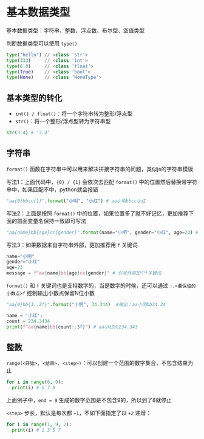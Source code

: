 # 基本数据类型

基本数据类型：字符串、整数、浮点数、布尔型、空值类型

判断数据类型可以使用 `type()`

```python
type("hello") // <class 'str'>
type(333)     // <class 'int'>
type(6.0)     // <class 'float'>
type(True)    // <class 'bool'>
type(None)    // <class 'NoneType'>  
```

## 基本类型的转化

* `int() / float()`：将一个字符串转为整形/浮点型
* `str()`：将一个整形/浮点型转为字符串型

```python
str(3.4) # '3.4'
```

## 字符串

`format()` 函数在字符串中可以用来解决拼接字符串的问题，类似js的字符串模版

写法1：上面代码中，`{0} / {1}` 会依次去匹配 `format()` 中的位置然后替换带字符串中，如果匹配不中，python就会报错

```python
"aa{0}bbcc{1}".format("小明", "小红") # aa小明bbcc小红
```

写法2：上面是按照 `format()` 中的位置，如果位置多了就不好记忆，更加推荐下面的前面变量名保持一致即可写法

```python
"aa{name}bb{age}cc{gender}".format(name="小明", gender="小红", age=23) # aa小明bb23cc小红
```

写法3：如果数据来自字符串外部，更加推荐用 `f` 关键词

```python
name="小明"
gender="小红"
age=23
message = f"aa{name}bb{age}cc{gender}" # 引号外部加个f关键词
```

`format()` 和 `f` 关键词也是支持数字的，当是数字的时候，还可以通过 `:.<要保留的小数点>f` 控制输出小数点保留N位小数

```python
"aa{0}bb{1:.2f}".format("小明", 34.344)  #输出：aa小明bb34.34

name = '小红';
count = 234.3434
print(f"aa{name}bb{count:.3f}") # aa小红bb234.343
```





## 整数

`range(<开始>, <结束>, <step>)`：可以创建一个范围的数字集合，不包含结束为止

```python
for i in range(6, 9):
  print(i) # 6 7 8
```

上面例子中，`end = 9` 生成的数字范围是不包含9的，所以到了8就停止

`<step>` 步长，默认是每次都 `+1`，不如下面指定了以 `+2` 递增：

```python
for i in range(1, 9, 2):
  print(i) # 1 3 5 7 
```

